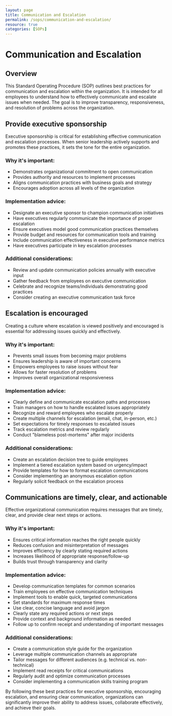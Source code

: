 ```yaml
---
layout: page
title: Communication and Escalation
permalink: /sops/communication-and-escalation/
resource: true
categories: [SOPs]
---
```


#  Communication and Escalation

## Overview

This Standard Operating Procedure (SOP) outlines best practices for communication and escalation within the organization. It is intended for all employees to understand how to effectively communicate and escalate issues when needed. The goal is to improve transparency, responsiveness, and resolution of problems across the organization.

## Provide executive sponsorship

Executive sponsorship is critical for establishing effective communication and escalation processes. When senior leadership actively supports and promotes these practices, it sets the tone for the entire organization.

### Why it's important:

- Demonstrates organizational commitment to open communication
- Provides authority and resources to implement processes
- Aligns communication practices with business goals and strategy
- Encourages adoption across all levels of the organization

### Implementation advice:

- Designate an executive sponsor to champion communication initiatives
- Have executives regularly communicate the importance of proper escalation
- Ensure executives model good communication practices themselves  
- Provide budget and resources for communication tools and training
- Include communication effectiveness in executive performance metrics
- Have executives participate in key escalation processes

### Additional considerations:

- Review and update communication policies annually with executive input
- Gather feedback from employees on executive communication
- Celebrate and recognize teams/individuals demonstrating good practices
- Consider creating an executive communication task force

## Escalation is encouraged

Creating a culture where escalation is viewed positively and encouraged is essential for addressing issues quickly and effectively.

### Why it's important:

- Prevents small issues from becoming major problems
- Ensures leadership is aware of important concerns
- Empowers employees to raise issues without fear
- Allows for faster resolution of problems
- Improves overall organizational responsiveness

### Implementation advice:

- Clearly define and communicate escalation paths and processes
- Train managers on how to handle escalated issues appropriately  
- Recognize and reward employees who escalate properly
- Create multiple channels for escalation (email, chat, in-person, etc.)
- Set expectations for timely responses to escalated issues
- Track escalation metrics and review regularly
- Conduct "blameless post-mortems" after major incidents

### Additional considerations:

- Create an escalation decision tree to guide employees
- Implement a tiered escalation system based on urgency/impact
- Provide templates for how to format escalation communications
- Consider implementing an anonymous escalation option
- Regularly solicit feedback on the escalation process

## Communications are timely, clear, and actionable  

Effective organizational communication requires messages that are timely, clear, and provide clear next steps or actions.

### Why it's important:

- Ensures critical information reaches the right people quickly
- Reduces confusion and misinterpretation of messages
- Improves efficiency by clearly stating required actions
- Increases likelihood of appropriate response/follow-up
- Builds trust through transparency and clarity

### Implementation advice:

- Develop communication templates for common scenarios
- Train employees on effective communication techniques
- Implement tools to enable quick, targeted communications
- Set standards for maximum response times 
- Use clear, concise language and avoid jargon
- Clearly state any required actions or next steps
- Provide context and background information as needed
- Follow up to confirm receipt and understanding of important messages

### Additional considerations:

- Create a communication style guide for the organization
- Leverage multiple communication channels as appropriate
- Tailor messages for different audiences (e.g. technical vs. non-technical)
- Implement read receipts for critical communications
- Regularly audit and optimize communication processes
- Consider implementing a communication skills training program

By following these best practices for executive sponsorship, encouraging escalation, and ensuring clear communication, organizations can significantly improve their ability to address issues, collaborate effectively, and achieve their goals.
